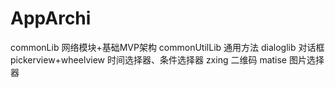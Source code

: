 # AppArchi
commonLib  网络模块+基础MVP架构
commonUtilLib 通用方法
dialoglib 对话框
pickerview+wheelview  时间选择器、条件选择器
zxing 二维码
matise 图片选择器
